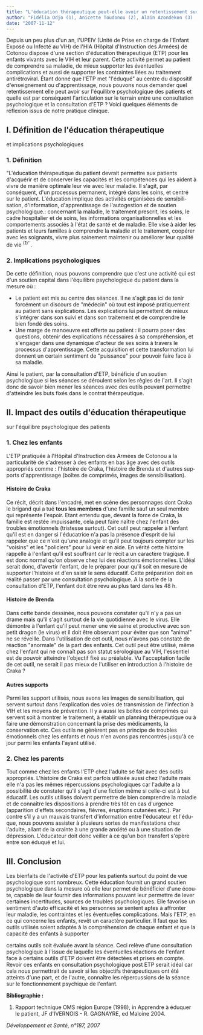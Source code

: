 ```yaml
---
title: "L'éducation thérapeutique peut-elle avoir un retentissement sur l'équilibre psychologique du patient ?"
author: "Fidélia Odjo (1), Anicette Toudonou (2), Alain Azondekon (3) , Fidélia Hinson (4) Psychologue Clinicienne, (2) Éducatrice Thérapeutique, (3) Pédiatre, (4) Assistante Sociale. Unité de Prise en charge de l'enfant Exposé ou Infecté au VIH (UPEIV). Hôpital d'Instruction des Armées (HIA). Camp Guézo, Rue du Caporal Anani, Cotonou, Bénin, upeiv hia@yahoo.fr."
date: "2007-11-12"
---
```


<div class="teaser"><p>Depuis un peu plus d'un an, l'UPEIV (Unité de Prise en charge de l'Enfant Exposé ou Infecté au VIH) de l'HIA (Hôpital d'Instruction des Armées) de Cotonou dispose d'une section d'éducation thérapeutique (ETP) pour les enfants vivants avec le VIH et leur parent. Cette activité permet au patient de com­prendre sa maladie, de mieux supporter les éventuelles complications et aussi de suppor­ter les contraintes liées au traitement antiré­troviral. Étant donné que l'ETP met "l'éduqué" au centre du dispositif d'enseignement ou d'apprentissage, nous pouvons nous deman­der quel retentissement elle peut avoir sur l'équilibre psychologique des patients et quelle est par conséquent l'articulation sur le terrain entre une consultation psychologique et la consultation d'ETP ? Voici quelques éléments de réflexion issus de notre pratique clinique.</p></div>

## I. Définition de l'éducation thérapeutique

et implications psychologiques

### 1. Définition

"L'éducation thérapeutique du patient devrait permettre aux patients d'acquérir et de conserver les capacités et les compétences qui les aident à vivre de manière optimale leur vie avec leur maladie. Il s'agit, par conséquent, d'un processus permanent, intégré dans les soins, et centré sur le patient. L'éducation implique des activités organisées de sensibili­sation, d'information, d'apprentissage de l'au­togestion et de soutien psychologique.: concer­nant la maladie, le traitement prescrit, les soins, le cadre hospitalier et de soins, les infor­mations organisationnelles et les comporte­ments associés à l'état de santé et de maladie. Elle vise à aider les patients et leurs familles à comprendre la maladie et le traitement, coopérer avec les soignants, vivre plus saine­ment maintenir ou améliorer leur qualité de vie <sup>(1)''</sup>.

### 2. Implications psychologiques

De cette définition, nous pouvons comprendre que c'est une activité qui est d'un soutien capi­tal dans l'équilibre psychologique du patient dans la mesure où :

- Le patient est mis au centre des séances. Il ne s'agit pas ici de tenir forcément un discours de "médecin" où tout est imposé pratiquement au patient sans explications. Les explications lui permettent de mieux s'intégrer dans son suivi et dans son traite­ment et de comprendre le bien fondé des soins.
- Une marge de manoeuvre est offerte au patient : il pourra poser des questions, obte­nir des explications nécessaires à sa compré­hension, et s'engager dans une dynamique d'acteur de ses soins à travers le processus d'apprentissage. Cette acquisition et cette transformation lui donnent un certain senti­ment de "puissance" pour pouvoir faire face à sa maladie.

Ainsi le patient, par la consultation d'ETP, bénéficie d'un soutien psychologique si les séances se déroulent selon les règles de l'art. Il s'agit donc de savoir bien mener les séances avec des outils pouvant permettre d'atteindre les buts fixés dans le contrat thérapeutique.

## II. Impact des outils d'éducation thérapeutique

sur l'équilibre psychologique des patients

### 1. Chez les enfants

L'ETP pratiquée à l'Hôpital d'Instruction des Armées de Cotonou a la particularité de s'adresser à des enfants en bas âge avec des outils appropriés comme : l'histoire de Craka, l'histoire de Brenda et d'autres sup­ports d'apprentissage (boîtes de comprimés, images de sensibilisation).

#### Histoire de Craka

Ce récit, décrit dans l'encadré, met en scène des personnages dont Craka le bri­gand qui a tué **tous les membres** d'une famille sauf un seul membre qui représente l'espoir. Etant entendu que, devant la force de Craka, la famille est restée impuissante, cela peut faire naître chez l'enfant des troubles émotionnels (tristesse surtout). Cet outil peut rappeler à l'enfant qu'il est en danger si l'édu­catrice n'a pas la présence d'esprit de lui rappeler que ce n'est qu'une analogie et qu'il peut toujours compter sur les "voisins" et les "policiers" pour lui venir en aide. En vérité cette histoire rappelle à l'enfant qu'il est souffrant car le récit a un caractère tragique. Il est donc normal qu'on observe chez lui des réactions émotionnelles. L'idéal serait donc, d'avertir l'enfant, de le préparer pour qu'il soit en mesure de supporter l'histoire et d'en saisir le sens éducatif. Cette préparation doit en réalité passer par une consultation psychologique. A la sortie de la consultation d'ETP, l'enfant doit être revu au plus tard dans les 48 h.

#### Histoire de Brenda

Dans cette bande dessinée, nous pouvons constater qu'il n'y a pas un drame mais qu'il s'agit surtout de la vie quotidienne avec le virus. Elle démontre à l'enfant qu'il peut mener une vie saine et productive avec son petit dragon (le virus) et il doit être observant pour éviter que son "animal" ne se réveille. Dans l'utilisation de cet outil, nous n'avons pas constaté de réaction "anormale" de la part des enfants. Cet outil peut être utilisé, même chez l'enfant qui ne connaît pas son statut sérolo­gique au VIH, l'essentiel est de pouvoir atteindre l'objectif fixé au préalable. Vu l'ac­ceptation facile de cet outil, ne serait il pas mieux de l'utiliser en introduction à l'histoire de Craka ?

#### Autres supports

Parmi les support utilisés, nous avons les images de sensibilisation, qui servent surtout dans l'explication des voies de transmission de l'infection à VIH et les moyens de préven­tion. Il y a aussi les boîtes de comprimés qui servent soit à montrer le traitement, à éta­blir un planning thérapeutique ou à faire une démonstration concernant la prise des médi­caments, la conservation etc. Ces outils ne génèrent pas en principe de troubles émotion­nels chez les enfants et nous n'en avons pas rencontrés jusqu'à ce jour parmi les enfants l'ayant utilisé.

### 2. Chez les parents

Tout comme chez les enfants l'ETP chez l'adulte se fait avec des outils appropriés. L'histoire de Craka est parfois utilisée aussi chez l'adulte mais elle n'a pas les mêmes répercussions psychologiques car l'adulte a la possibilité de constater qu'il s'agit d'une fiction même si celle-ci est à but éducatif. Les outils utilisés doivent permettre de bien comprendre la maladie et de connaître les dispositions à prendre très tôt en cas d'urgence (apparition d'effets secondaires, fièvres, éruptions cuta­nées etc.). Par contre s'il y a un mauvais trans­fert d'information entre l'éducateur et l'édu­que, nous pouvons assister à plusieurs sortes de manifestations chez l'adulte, allant de la crainte à une grande anxiété ou à une situa­tion de dépression. L'éducateur doit donc veiller à ce qu'un bon transfert s'opère entre son éduqué et lui.

## III. Conclusion

Les bienfaits de l'activité d'ETP pour les patients surtout du point de vue psychologique sont nombreux. Cette éducation fournit un grand soutien psychologique dans la mesure où elle leur permet de bénéficier d'une écou­te, capable de leur fournir des informations pouvant leur permettre de lever certaines incertitudes, sources de troubles psycholo­giques. Elle favorise un sentiment d'auto efficacité et les personnes se sentent aptes à affronter leur maladie, les contraintes et les éventuelles complications. Mais l'ETP, en ce qui concerne les enfants, revêt un caractère particulier. Il faut que les outils utilisés soient adaptés à la compréhension de chaque enfant et que la capacité des enfants à supporter

certains outils soit évaluée avant la séance. Ceci relève d'une consultation psychologique à l'issue de laquelle les éventuelles réactions de l'enfant face à certains outils d'ETP doivent être détectées et prises en compte. Revoir ces enfants en consultation psychologique post ETP serait idéal car cela nous permettrait de savoir si les objectifs thérapeutiques ont été atteints d'une part, et de l'autre, connaître les répercussions de la séance sur le fonction­nement psychique de l'enfant.

**Bibliographie :**

1.  Rapport technique OMS région Europe (1998), in Apprendre à éduquer le patient, JF d'IVERNOIS - R. GAGNAYRE, ed Maloine 2004.

*Développement et Santé, n°187, 2007*
